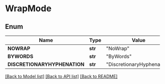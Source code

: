 ﻿# WrapMode


## Enum
Name | Type | Value | Description
------------ | ------------- | ------------- | -------------
**NOWRAP** | **str** | "NoWrap" | 
**BYWORDS** | **str** | "ByWords" | 
**DISCRETIONARYHYPHENATION** | **str** | "DiscretionaryHyphenation" | 


[[Back to Model list]](../README.md#documentation-for-models) [[Back to API list]](../README.md#documentation-for-api-endpoints) [[Back to README]](../README.md)


